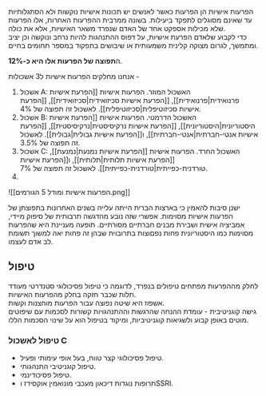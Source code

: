 הפרעות אישיות הן הפרעות כאשר לאנשים יש תכונות אישיות נוקשות ולא הסתגלותיות עד שאינם מסוגלים לתפקד ביעילות. בשונה ממרבית ההפרעות האחרות, אלו הפרעות שלא מכילות אספקט אחד של האדם שנפרד משאר האישיות, אלא את כולה.  
כדי לקבוע שלאדם הפרעת אישיות, על דפוס ההתנהגות להיות נרחב ונוקשה וכן יציב ומתמשך, לגרום מצוקה קלינית משמעותית או שיבושים בתפקוד במספר תחומים בחיים.

ה**תפוצה של הפרעות אלו היא כ-12%**.

אנחנו מחלקים הפרעות אישיות ל3 אשכולות - 
1. אשכול A: האשכול המוזר. הפרעות אישיות [[הפרעת אישיות פרנואידית|פרנואידית]], [[הפרעת אישיות סכיזואידית|סכיזואידית]], [[הפרעת אישיות סכיזוטיפלית|סכיזוטיפלית]].
	לאשכול זה תפוצה של 4%.
2. אשכול B: האשכול הדרמטי. הפרעות אישיות [[הפרעת אישיות היסטוריונית|היסטוריונית]], [[הפרעת אישיות נרקיסיסטית|נרקיסיסטית]], [[הפרעת אישיות אנטי-חברתית|אנטי-חברתית]], ו[[הפרעת אישיות גבולית|גבולית]].
	לאשכול זה תפוצה של 3.5%.
1. אשכול C: האשכול החרד. הפרעות אישיות [[הפרעת אישיות נמנעת|נמנעת]], [[הפרעת אישיות תלותית|תלותית]], ו[[הפרעת אישיות טורדנית-כפייתית|טורדנית-כפייתית]].
	לאשכול זה תפוצה של 7%.
2. 
![[הפרעות אישיות ומודל 5 הגורמים.png]]

ישנן סיבות להאמין כי בארצות הברית הייתה עלייה בשנים האחרונות בתפוצתן של הפרעות אישיות מסוימות. אפשרי שזה נובע מהדגשה תרבותית של סיפוק מיידי, אמביציה אישית ושבירת מבנים חברתיים מסורתיים. תופעה מעניינת היא שהפרעות מסוימות כמו היסטוריונית פחות נפםוצות בתרובוית שבהן זה פחות יאה למשוך תשומת לב אדם לעצמו.

## טיפול
לחלק מההפרעות מפתחים טיפולים בנפרד, לדוגמה כי טיפול פסיכולוגי סטנדרטי מעודד תלות שכבר חזקה בחלק מהפרעות האישיות.  
אשפוז היא שיטה נפוצה עבור הפרעות מוחצנות וקשות.  
גישה קוגניטיבית - עומדת ההנחה שהרגשות וההתנהגויות קשורות לסכמות עם שיפוטים מוטים באופן קבוע ולשגיאות קוגניטיביות, ומיקוד בטיפול הוא על שינוי הסכמות הללו.

### טיפול לאשכול C
- טיפול פסיכולוגי קצר טווח, בעל אופי עימותי ופעיל.
- טיפול קוגניטיבי התנהגותי.
- טיפול פסיכודינמי.
- תרופות נוגדות דיכאון מעכבי מונואמין אוקסידז וSSRI.